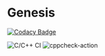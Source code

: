 # Genesis

[![Codacy Badge](https://api.codacy.com/project/badge/Grade/3c2ac8d989914a24b5169194740f6590)](https://app.codacy.com/gh/99002511/SDLC?utm_source=github.com&utm_medium=referral&utm_content=99002511/SDLC&utm_campaign=Badge_Grade)



![C/C++ CI](https://github.com/99002529/Genesis_task/workflows/C/C++%20CI/badge.svg)
![cppcheck-action](https://github.com/99002511/SDLC/workflows/cppcheck-action/badge.svg)

